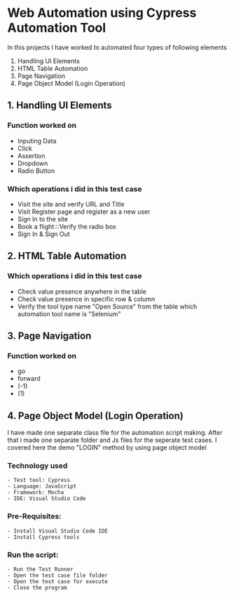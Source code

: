 # Web Automation using Cypress Automation Tool

In this projects I have worked to automated four types of following elements
1. Handling UI Elements
2. HTML Table Automation
3. Page Navigation
4. Page Object Model (Login Operation)

## 1. Handling UI Elements

### Function worked on
- Inputing Data
- Click
- Assertion
- Dropdown
- Radio Button

### Which operations i did in this test case
- Visit the site and verify URL and Title
- Visit Register page and register as a new user
- Sign In to the site
- Book a flight:::Verify the radio box
- Sign In & Sign Out


## 2. HTML Table Automation

### Which operations i did in this test case
- Check value presence anywhere in the table
- Check value presence in specific row & column
- Verify the tool type name "Open Source" from the table which automation tool name is "Selenium"

## 3. Page Navigation

### Function worked on
- go
- forward
- (-1)
- (1)


## 4. Page Object Model (Login Operation)

I have made one separate class file for the automation script making. After that i made one separate folder and Js files for the seperate test cases.
I covered here the demo "LOGIN" method by using page object model


### Technology used
    - Test tool: Cypress
    - Language: JavaScript
    - Framework: Mocha
    - IDE: Visual Studio Code

### Pre-Requisites:
    - Install Visual Studio Code IDE
    - Install Cypress tools

### Run the script:
    - Run the Test Runner
    - Open the test case file folder
    - Open the test case for execute
    - Close the program
